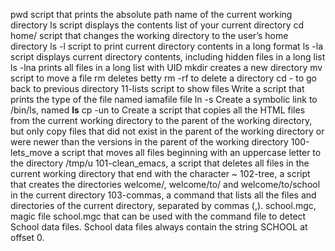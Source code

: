 pwd script that prints the absolute path name of the current working directory
ls script displays the contents list of your current directory
cd home/ script that changes the working directory to the user’s home directory
ls -l script to print current directory contents in a long format
ls -la script displays current directory contents, including hidden files in a long list
ls -lna prints all files in a long list with UID
mkdir creates a new directory
mv script to move a file
rm deletes betty
rm -rf to delete a directory
cd - to go back to previous directory
11-lists script to show files
Write a script that prints the type of the file named iamafile file
ln -s Create a symbolic link to /bin/ls, named __ls__
cp -un to Create a script that copies all the HTML files from the current working directory to the parent of the working directory, but only copy files that did not exist in the parent of the working directory or were newer than the versions in the parent of the working directory
100-lets_move a script that moves all files beginning with an uppercase letter to the directory /tmp/u
101-clean_emacs, a script that deletes all files in the current working directory that end with the character ~
102-tree, a script that creates the directories welcome/, welcome/to/ and welcome/to/school in the current directory
103-commas, a command that lists all the files and directories of the current directory, separated by commas (,).
school.mgc, magic file school.mgc that can be used with the command file to detect School data files. School data files always contain the string SCHOOL at offset 0.
